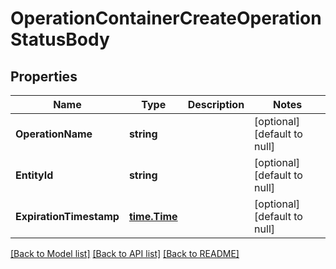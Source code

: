 # OperationContainerCreateOperationStatusBody

## Properties
Name | Type | Description | Notes
------------ | ------------- | ------------- | -------------
**OperationName** | **string** |  | [optional] [default to null]
**EntityId** | **string** |  | [optional] [default to null]
**ExpirationTimestamp** | [**time.Time**](time.Time.md) |  | [optional] [default to null]

[[Back to Model list]](../README.md#documentation-for-models) [[Back to API list]](../README.md#documentation-for-api-endpoints) [[Back to README]](../README.md)

